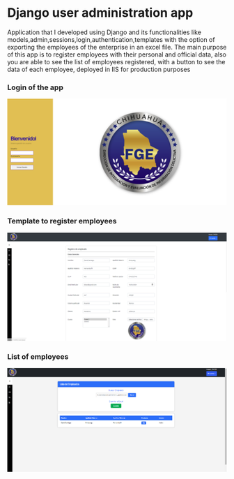 <h1> Django user administration app </h1>
<p>
  Application that I developed using Django and its functionalities like models,admin,sessions,login,authentication,templates with the option of exporting the employees of the enterprise in an excel file.
  The main purpose of this app is to register employees with their personal and official data, also you are able to see the list of employees registered, with a button to see the data of each employee, deployed in IIS for production purposes
  
</p>
<h3>Login of the app</h3>
<div>
  <img src ="login.png">
</div>
<h3>Template to register employees</h3>
<div>
  <img src ="registeremp.png">
</div>
<h3>List of employees</h3>
<div>
  <img src ="listemp.png">
</div>
